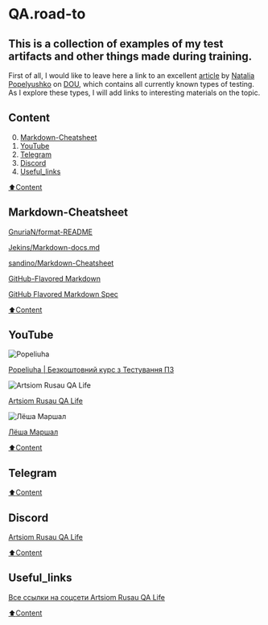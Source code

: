 # QA.road-to

## This is a collection of examples of my test artifacts and other things made during training.

First of all, I would like to leave here a link to an excellent [article](https://dou.ua/forums/topic/40666/) by [Natalia Popelyushko](https://dou.ua/users/nataliia-popelyshko/) on [DOU](https://dou.ua/), which contains all currently known types of testing.
As I explore these types, I will add links to interesting materials on the topic.

## Сontent
0. [Markdown-Cheatsheet](#Markdown-Cheatsheet)
1. [YouTube](#YouTube)
2. [Telegram](#Telegram)
3. [Discord](#Discord)
4. [Useful_links](#Useful_links)


[:arrow_up:Content](#Сontent)

## Markdown-Cheatsheet

[GnuriaN/format-README](https://github.com/GnuriaN/format-README)

[Jekins/Markdown-docs.md](https://gist.github.com/Jekins/2bf2d0638163f1294637)

[sandino/Markdown-Cheatsheet](https://github.com/sandino/Markdown-Cheatsheet)

[GitHub-Flavored Markdown](https://paulradzkov.com/2014/markdown_cheatsheet/)

[GitHub Flavored Markdown Spec](https://github.github.com/gfm/#blocks-and-inlines)

[:arrow_up:Content](#Сontent)

## YouTube


![Popeliuha](https://yt3.ggpht.com/BxoBrSAZgXyiGioV4gUOHNASq6PrjqdCkF53eOV_WW_OQn9MA5ETLn762h3ZbKlJutsEzV__=s88-c-k-c0x00ffffff-no-rj)

[Popeliuha | Безкоштовний курс з Тестування ПЗ](https://www.youtube.com/c/PopeliuhaQA)

![Artsiom Rusau QA Life](https://yt3.ggpht.com/ytc/AMLnZu_uXYJY3jyFqqiSyPSAQnHlXBzV7VG6nxmxYqrHew=s88-c-k-c0x00ffffff-no-rj)

[Artsiom Rusau QA Life](https://www.youtube.com/c/ArtsiomRusauQALife)

![Лёша Маршал](https://yt3.ggpht.com/ytc/AMLnZu9FKoNDwHVAd7ah2fRkpGsMj-_Q9NRXPDxZ00Sw7w=s88-c-k-c0x00ffffff-no-rj)

[Лёша Маршал](https://www.youtube.com/c/%D0%9B%D1%91%D1%88%D0%B0%D0%9C%D0%B0%D1%80%D1%88%D0%B0%D0%BB/featured)


[:arrow_up:Content](#Сontent)


## Telegram


[](https://t.me/qachanell)


[:arrow_up:Content](#Сontent)


## Discord

[Artsiom Rusau QA Life](https://discord.gg/jHDxnGbttP)

[:arrow_up:Content](#Сontent)


## Useful_links


[Все ссылки на соцсети Artsiom Rusau QA Life ](https://taplink.cc/rusau.qalife)


[:arrow_up:Content](#Сontent)


